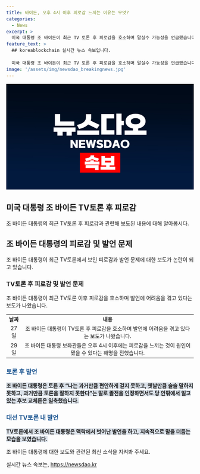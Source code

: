 ```yaml
---
title: 바이든, 오후 4시 이후 피로감 느끼는 이유는 무엇?
categories:
  - News
excerpt: >
  미국 대통령 조 바이든이 최근 TV 토론 후 피로감을 호소하며 말실수 가능성을 언급했습니다. 보좌관들은 오전 10시부터 오후 4시까지 안정적으로 활동하나, 이후나 해외에서 말실수 가능성이 높다고 전했습니다. 이에 대한 논란과 함께 바이든 대통령은 토론 후 과거만큼 편안하게 걷지 못하거나, 말을 잘하지 못한다고 언급했지만 후보 교체론을 일축했습니다. 해당 토론은 11월 대선을 앞두고 열렸으며, 바이든 대통령의 발언이 논란이 되고 있습니다.
feature_text: >
  ## koreablockchain 실시간 뉴스 속보입니다.

  미국 대통령 조 바이든이 최근 TV 토론 후 피로감을 호소하며 말실수 가능성을 언급했습니다. 보좌관들은 오전 10시부터 오후 4시까지 안정적으로 활동하나, 이후나 해외에서 말실수 가능성이 높다고 전했습니다. 이에 대한 논란과 함께 바이든 대통령은 토론 후 과거만큼 편안하게 걷지 못하거나, 말을 잘하지 못한다고 언급했지만 후보 교체론을 일축했습니다. 해당 토론은 11월 대선을 앞두고 열렸으며, 바이든 대통령의 발언이 논란이 되고 있습니다.
image: '/assets/img/newsdao_breakingnews.jpg'
---
```


<p><img src="/assets/img/newsdao_breakingnews.jpg" alt="koreablockchain 속보" /></p>

<h2 data-ke-size="size26">미국 대통령 조 바이든 TV토론 후 피로감</h2>

<p data-ke-size="size16">조 바이든 대통령의 최근 TV토론 후 피로감과 관련해 보도된 내용에 대해 알아봅시다.</p>

<h2>조 바이든 대통령의 피로감 및 발언 문제</h2>

<p data-ke-size="size16">조 바이든 대통령이 최근 TV토론에서 보인 피로감과 발언 문제에 대한 보도가 논란이 되고 있습니다.</p>

<h3>TV토론 후 피로감 및 발언 문제</h3>

<p data-ke-size="size16">조 바이든 대통령이 최근 TV토론 이후 피로감을 호소하며 발언에 어려움을 겪고 있다는 보도가 나왔습니다.</p>

<table>
  <tbody>
    <tr>
      <td style="text-align: center; height: 17px;"><b>날짜</b></td>
      <td style="text-align: center; height: 17px;"><b>내용</b></td>
    </tr>
    <tr>
      <td style="text-align: center; height: 17px;">27일</td>
      <td style="text-align: center; height: 17px;">조 바이든 대통령이 TV토론 후 피로감을 호소하며 발언에 어려움을 겪고 있다는 보도가 나왔습니다.</td>
    </tr>
    <tr>
      <td style="text-align: center; height: 17px;">29일</td>
      <td style="text-align: center; height: 17px;">조 바이든 대통령 보좌관들은 오후 4시 이후에는 피로감을 느끼는 것이 원인이 됐을 수 있다는 해명을 전했습니다.</td>
    </tr>
  </tbody>
</table>

<h3><b><span style="color: #1a5490;">토론 후 발언</span></b></h3>

<p data-ke-size="size16"><b><span style="background-color: #21538527;">조 바이든 대통령은 토론 후 “나는 과거만큼 편안하게 걷지 못하고, 옛날만큼 술술 말하지 못하고, 과거만큼 토론을 잘하지 못한다”는 말로 졸전을 인정하면서도 당 안팎에서 일고 있는 후보 교체론은 일축했습니다.</span></b></p>

<h3><b><span style="color: #1a5490;">대선 TV토론 내 발언</span></b></h3>

<p data-ke-size="size16"><b><span style="background-color: #21538527;">TV토론에서 조 바이든 대통령은 맥락에서 벗어난 발언을 하고, 지속적으로 말을 더듬는 모습을 보였습니다.</span></b></p>

<p data-ke-size="size16">조 바이든 대통령에 대한 보도와 관련된 최신 소식을 지켜봐 주세요.</p>
실시간 뉴스 속보는, <a href="https://newsdao.kr" rel="dofollow">https://newsdao.kr</a>


